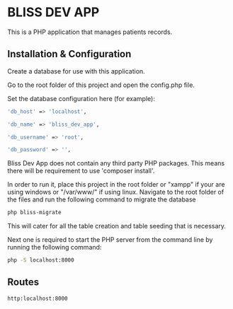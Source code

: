 # BLISS DEV APP

This is a PHP application that manages patients records.

## Installation & Configuration

Create a database for use with this application.

Go to the root folder of this project and open the config.php file.

Set the database configuration here (for example):
```bash
'db_host' => 'localhost',

'db_name' => 'bliss_dev_app',

'db_username' => 'root',

'db_password' => '',
```

Bliss Dev App does not contain any third party PHP packages. This means there will be requirement to use 'composer install'.

In order to run it, place this project in the root folder or "xampp" if your are using windows or "/var/www/" if using linux. Navigate to the root folder of the files and run the following command to migrate the database

```bash
php bliss-migrate
```

This will cater for all the table creation and table seeding that is necessary.

Next one is required to start the PHP server from the command line by running the following command:


```bash
php -S localhost:8000
```

## Routes

```bash
http:localhost:8000
```
